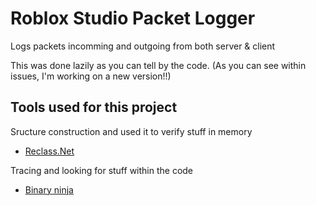 # Roblox Studio Packet Logger
 Logs packets incomming and outgoing from both server & client

This was done lazily as you can tell by the code. (As you can see within issues, I'm working on a new version!!)

## Tools used for this project
Sructure construction and used it to verify stuff in memory
- [Reclass.Net](https://github.com/ReClassNET/ReClass.NET)

Tracing and looking for stuff within the code
- [Binary ninja](https://binary.ninja/)
